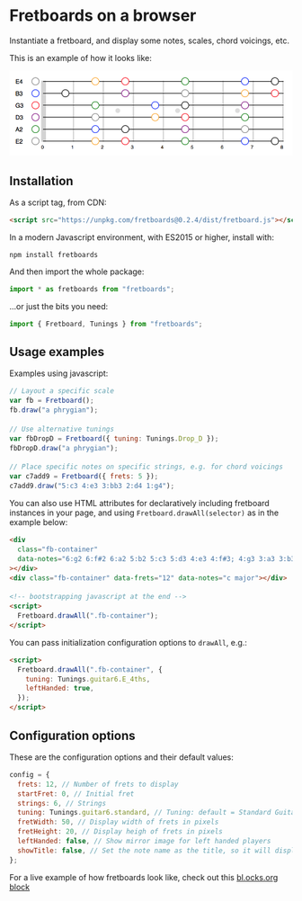 # Fretboards on a browser

Instantiate a fretboard, and display some notes, scales, chord voicings, etc.

This is an example of how it looks like:

![](GMajor.png)

## Installation

As a script tag, from CDN:

```html
<script src="https://unpkg.com/fretboards@0.2.4/dist/fretboard.js"></script>
```

In a modern Javascript environment, with ES2015 or higher, install with:

    npm install fretboards

And then import the whole package:

```js
import * as fretboards from "fretboards";
```

...or just the bits you need:

```js
import { Fretboard, Tunings } from "fretboards";
```

## Usage examples

Examples using javascript:

```js
// Layout a specific scale
var fb = Fretboard();
fb.draw("a phrygian");

// Use alternative tunings
var fbDropD = Fretboard({ tuning: Tunings.Drop_D });
fbDropD.draw("a phrygian");

// Place specific notes on specific strings, e.g. for chord voicings
var c7add9 = Fretboard({ frets: 5 });
c7add9.draw("5:c3 4:e3 3:bb3 2:d4 1:g4");
```

You can also use HTML attributes for declaratively including fretboard
instances in your page, and using `Fretboard.drawAll(selector)` as in the
example below:

```html
<div
  class="fb-container"
  data-notes="6:g2 6:f#2 6:a2 5:b2 5:c3 5:d3 4:e3 4:f#3; 4:g3 3:a3 3:b3 3:c4 2:d4 2:e4 2:f#4; 1:g4 1:a4 1:b4"
></div>
<div class="fb-container" data-frets="12" data-notes="c major"></div>

<!-- bootstrapping javascript at the end -->
<script>
  Fretboard.drawAll(".fb-container");
</script>
```

You can pass initialization configuration options to `drawAll`, e.g.:

```html
<script>
  Fretboard.drawAll(".fb-container", {
    tuning: Tunings.guitar6.E_4ths,
    leftHanded: true,
  });
</script>
```

## Configuration options

These are the configuration options and their default values:

```js
config = {
  frets: 12, // Number of frets to display
  startFret: 0, // Initial fret
  strings: 6, // Strings
  tuning: Tunings.guitar6.standard, // Tuning: default = Standard Guitar
  fretWidth: 50, // Display width of frets in pixels
  fretHeight: 20, // Display heigh of frets in pixels
  leftHanded: false, // Show mirror image for left handed players
  showTitle: false, // Set the note name as the title, so it will display on hover
};
```

For a live example of how fretboards look like, check out this
[bl.ocks.org block](https://bl.ocks.org/txels/9d5bb78c606285cae893ede79542cd9a)
